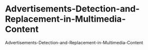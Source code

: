 # Advertisements-Detection-and-Replacement-in-Multimedia-Content
Advertisements-Detection-and-Replacement-in-Multimedia-Content
